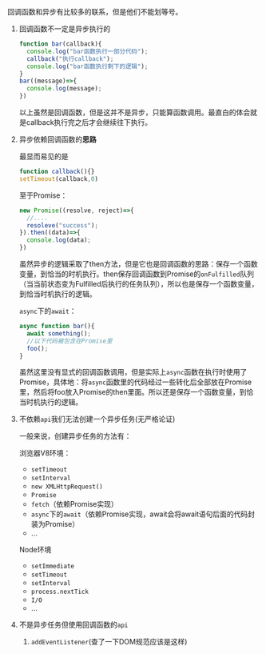 回调函数和异步有比较多的联系，但是他们不能划等号。

1. 回调函数不一定是异步执行的

   ```js
   function bar(callback){
     console.log("bar函数执行一部分代码");
     callback("执行callback");
     console.log("bar函数执行剩下的逻辑");
   }
   bar((message)=>{
     console.log(message);
   })
   ```

   以上虽然是回调函数，但是这并不是异步，只能算函数调用。最直白的体会就是callback执行完之后才会继续往下执行。

2. 异步依赖回调函数的**思路**

   最显而易见的是

   ```js
   function callback(){}
   setTimeout(callback,0)
   ```

   至于Promise：

   ```js
   new Promise((resolve, reject)=>{
     //....
     resoleve("success");
   }).then((data)=>{
     console.log(data);
   })
   ```

   虽然异步的逻辑采取了then方法，但是它也是回调函数的思路：保存一个函数变量，到恰当的时机执行。then保存回调函数到Promise的`onFulfilled`队列（当当前状态变为Fulfilled后执行的任务队列），所以也是保存一个函数变量，到恰当时机执行的逻辑。

   `async`下的`await`：

   ```js
   async function bar(){
     await something();
     //以下代码被包含在Promise里
     foo();
   }
   ```

   虽然这里没有显式的回调函数调用，但是实际上`async`函数在执行时使用了Promise，具体地：将`async`函数里的代码经过一些转化后全部放在Promise里，然后将foo放入Promise的then里面。所以还是保存一个函数变量，到恰当时机执行的逻辑。

3. 不依赖`api`我们无法创建一个异步任务(无严格论证)

   一般来说，创建异步任务的方法有：

   浏览器V8环境：

   - `setTimeout`
   - `setInterval`
   - `new XMLHttpRequest()`
   - `Promise`
   - `fetch`（依赖Promise实现）
   - `async`下的`await`（依赖Promise实现，await会将await语句后面的代码封装为Promise）
   - ...

   Node环境

   - `setImmediate`
   - `setTimeout`
   - `setInterval`
   - `process.nextTick`
   - `I/O`
   - ...

4. 不是异步任务但使用回调函数的`api`

   1. `addEventListener`(查了一下DOM规范应该是这样)
